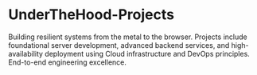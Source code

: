 # UnderTheHood-Projects
Building resilient systems from the metal to the browser. Projects include foundational server development, advanced backend services, and high-availability deployment using Cloud infrastructure and DevOps principles. End-to-end engineering excellence.
